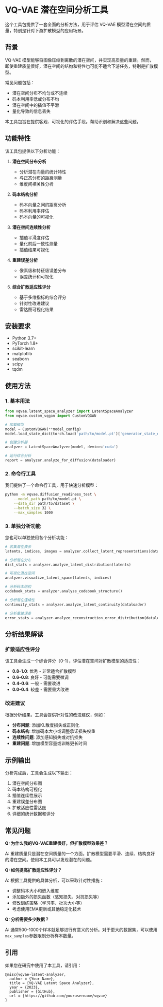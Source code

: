 # VQ-VAE 潜在空间分析工具

这个工具包提供了一套全面的分析方法，用于评估 VQ-VAE 模型潜在空间的质量，特别是针对下游扩散模型的应用场景。

## 背景

VQ-VAE 模型能够将图像压缩到离散的潜在空间，并实现高质量的重建。然而，即使重建质量很好，潜在空间的结构和特性也可能不适合下游任务，特别是扩散模型。

常见问题包括：
- 潜在空间分布不均匀或不连续
- 码本利用率低或分布不均
- 潜在空间中的插值不平滑
- 量化导致的信息丢失

本工具包旨在提供客观、可视化的评估手段，帮助识别和解决这些问题。

## 功能特性

该工具包提供以下分析功能：

1. **潜在空间分布分析**
   - 分析潜在向量的统计特性
   - 与正态分布的距离测量
   - 维度间相关性分析

2. **码本结构分析**
   - 码本向量之间的距离分析
   - 码本利用率评估
   - 码本向量的可视化

3. **潜在空间连续性分析**
   - 插值平滑度评估
   - 量化前后一致性测量
   - 插值结果可视化

4. **重建误差分析**
   - 像素级和特征级误差分布
   - 误差统计和可视化

5. **综合扩散适应性评分**
   - 基于多维指标的综合评分
   - 针对性改进建议
   - 雷达图可视化结果

## 安装要求

- Python 3.7+
- PyTorch 1.8+
- scikit-learn
- matplotlib
- seaborn
- scipy
- tqdm

## 使用方法

### 1. 基本用法

```python
from vqvae.latent_space_analyzer import LatentSpaceAnalyzer
from vqvae.custom_vqgan import CustomVQGAN

# 加载模型
model = CustomVQGAN(**model_config)
model.load_state_dict(torch.load('path/to/model.pt')['generator_state_dict'])

# 创建分析器
analyzer = LatentSpaceAnalyzer(model, device='cuda')

# 运行综合分析
report = analyzer.analyze_for_diffusion(dataloader)
```

### 2. 命令行工具

我们提供了一个命令行工具，用于快速分析模型：

```bash
python -m vqvae.diffusion_readiness_test \
    --model_path path/to/model.pt \
    --data_dir path/to/dataset \
    --batch_size 32 \
    --max_samples 1000
```

### 3. 单独分析功能

您也可以单独使用各个分析功能：

```python
# 收集潜在表示
latents, indices, images = analyzer.collect_latent_representations(dataloader)

# 分析潜在分布
dist_stats = analyzer.analyze_latent_distribution(latents)

# 可视化潜在空间
analyzer.visualize_latent_space(latents, indices)

# 分析码本结构
codebook_stats = analyzer.analyze_codebook_structure()

# 分析潜在连续性
continuity_stats = analyzer.analyze_latent_continuity(dataloader)

# 分析重建误差
error_stats = analyzer.analyze_reconstruction_error_distribution(dataloader)
```

## 分析结果解读

### 扩散适应性评分

该工具会生成一个综合评分（0-1），评估潜在空间对扩散模型的适应性：

- **0.8-1.0**: 优秀 - 非常适合扩散模型
- **0.6-0.8**: 良好 - 可能需要微调
- **0.4-0.6**: 一般 - 需要改进
- **0.0-0.4**: 较差 - 需要重大改进

### 改进建议

根据分析结果，工具会提供针对性的改进建议，例如：

- **分布问题**: 添加KL散度损失或正则化
- **码本结构**: 增加码本大小或调整承诺损失权重
- **连续性问题**: 添加感知损失或对抗损失
- **重建问题**: 增加模型容量或训练更长时间

## 示例输出

分析完成后，工具会生成以下输出：

1. 潜在空间分布图
2. 码本结构可视化
3. 插值连续性展示
4. 重建误差分布图
5. 扩散适应性雷达图
6. 详细的统计数据和评分

## 常见问题

**Q: 为什么我的VQ-VAE重建很好，但扩散模型效果差？**

A: 重建质量只是潜在空间质量的一个方面。扩散模型需要平滑、连续、结构良好的潜在空间。使用本工具可以发现潜在的问题。

**Q: 如何提高扩散适应性评分？**

A: 根据工具提供的具体分析，可以采取针对性措施：
- 调整码本大小和嵌入维度
- 添加额外的损失函数（感知损失、对抗损失等）
- 修改训练策略（学习率、批次大小等）
- 考虑使用EMA更新或其他稳定化技术

**Q: 分析需要多少数据？**

A: 通常500-1000个样本就足够进行有意义的分析。对于更大的数据集，可以使用`max_samples`参数限制分析样本数量。

## 引用

如果您在研究中使用了本工具，请引用：

```
@misc{vqvae-latent-analyzer,
  author = {Your Name},
  title = {VQ-VAE Latent Space Analyzer},
  year = {2023},
  publisher = {GitHub},
  url = {https://github.com/yourusername/vqvae}
}
``` 